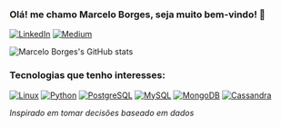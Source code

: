 ### Olá! me chamo **Marcelo Borges**, seja muito bem-vindo! 🤙

[![LinkedIn](https://img.shields.io/badge/LinkedIn-0077B5?style=for-the-badge&logo=linkedin&logoColor=white)](https://www.linkedin.com/in/marcelo-borges-aab147103/)
[![Medium](https://img.shields.io/badge/Medium-12100E?style=for-the-badge&logo=medium&logoColor=white)](https://medium.com/@mrcl.pborges)

![Marcelo Borges's GitHub stats](https://github-readme-stats.vercel.app/api?username=marcelopborges&show_icons=true&theme=vue)

### Tecnologias que tenho interesses:
[![Linux](https://img.shields.io/badge/Linux-FCC624?style=for-the-badge&logo=linux&logoColor=black)]()
[![Python](https://img.shields.io/badge/Python-3776AB?style=for-the-badge&logo=python&logoColor=white)]()
[![PostgreSQL](https://img.shields.io/badge/PostgreSQL-316192?style=for-the-badge&logo=postgresql&logoColor=white)]()
[![MySQL](https://img.shields.io/badge/MySQL-00000F?style=for-the-badge&logo=mysql&logoColor=white)]()
[![MongoDB](https://img.shields.io/badge/MongoDB-4EA94B?style=for-the-badge&logo=mongodb&logoColor=white)]()
[![Cassandra](https://img.shields.io/badge/Cassandra-1287B1?style=for-the-badge&logo=apache%20cassandra&logoColor=white)]()



*Inspirado em tomar decisões baseado em dados*
